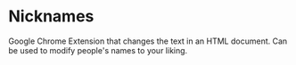 # Nicknames
Google Chrome Extension that changes the text in an HTML document. Can be used to modify people's names to your liking.
